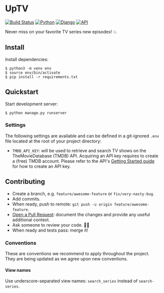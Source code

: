# UpTV

[![Build Status](https://img.shields.io/travis-ci/florimondmanca/uptv.svg?style=flat-square)](https://travis-ci.org/florimondmanca/uptv)
[![Python](https://img.shields.io/badge/python-3.7-blue.svg?style=flat-square)](https://docs.python.org/3/)
[![Django](https://img.shields.io/badge/django-2.1-blue.svg?style=flat-square)](https://www.djangoproject.com)
[![API](https://img.shields.io/badge/api_provider-tmdb-orange.svg?style=flat-square)](https://www.themoviedb.org/documentation/api)

Never miss on your favorite TV series new episodes! :boom:

## Install

Install dependencies:

```
$ python3 -m venv env
$ source env/bin/activate
$ pip install -r requirements.txt
```

## Quickstart

Start development server:

```
$ python manage.py runserver
```

### Settings

The following settings are available and can be defined in a git-ignored `.env` file located at the root of your project directory:

- `TMDB_API_KEY`: will be used to retrieve and search TV shows on the TheMovieDatabase (TMDB) API. Acquiring an API key requires to create a (free) TMDB account. Please refer to the API's [Getting Started guide](https://developers.themoviedb.org/3/getting-started/introduction) for how to create an API key.

## Contributing

- Create a branch, e.g. `feature/awesome-feature` or `fix/very-nasty-bug`.
- Add commits.
- When ready, push to remote: `git push -u origin feature/awesome-feature`.
- [Open a Pull Request](https://github.com/florimondmanca/uptv/compare): document the changes and provide any useful additional context.
- Ask someone to review your code. 🔎🤝
- When ready and tests pass: merge it!

### Conventions

These are conventions we recommend to apply throughout the project. They are being updated as we agree upon new conventions.

#### View names

Use underscore-separated view names: `search_series` instead of `search-series`.
